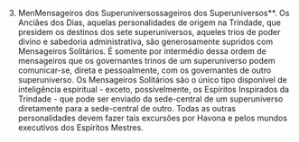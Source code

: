﻿3. MenMensageiros dos Superuniversossageiros dos Superuniversos**. Os Anciães dos Dias, aquelas personalidades de origem na Trindade, que presidem os destinos dos sete superuniversos, aqueles trios de poder divino e sabedoria administrativa, são generosamente supridos com Mensageiros Solitários. É somente por intermédio dessa ordem de mensageiros que os governantes trinos de um superuniverso podem comunicar-se, direta e pessoalmente, com os governantes de outro superuniverso. Os Mensageiros Solitários são o único tipo disponível de inteligência espiritual - exceto, possivelmente, os Espíritos Inspirados da Trindade - que pode ser enviado da sede-central de um superuniverso diretamente para a sede-central de outro. Todas as outras personalidades devem fazer tais excursões por Havona e pelos mundos executivos dos Espíritos Mestres.